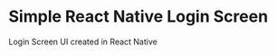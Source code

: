 Simple React Native Login Screen<a name="TOP"></a>
===================
Login Screen UI created in React Native
